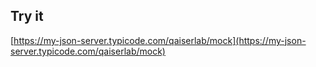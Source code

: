 ## Try it

[https://my-json-server.typicode.com/qaiserlab/mock](https://my-json-server.typicode.com/qaiserlab/mock)
